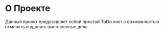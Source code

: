 # О Проекте

Данный проект представляет собой простой ToDo лист с возможностью отмечать и удалять выполненные дела.
